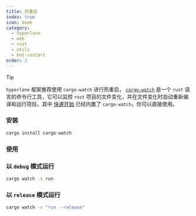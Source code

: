```yaml
---
title: 热重启
index: true
icon: book
category:
  - hyperlane
  - web
  - rust
  - utils
  - hot-restart
order: 3
---
```


<Share colorful />

> [!tip]
>
> `hyperlane` 框架推荐使用 `cargo-watch` 进行热重启， [`cargo-watch`](https://github.com/watchexec/cargo-watch) 是一个 `rust` 语言的命令行工具，它可以监控 `rust` 项目的文件变化，并在文件变化时自动重新编译和运行项目。其中 [快速开始](../quick-start/README.md) 已经内置了 `cargo-watch`，你可以直接使用。

### 安装

```sh
cargo install cargo-watch
```

### 使用

### 以 `debug` 模式运行

```sh
cargo watch -x run
```

### 以 `release` 模式运行

```sh
cargo watch -x "run --release"
```

<Bottom />

